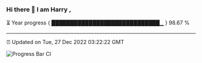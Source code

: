 ### Hi there 👋 I am Harry , 

⏳ Year progress { █████████████████████████████▁ } 98.67 %

---

⏰ Updated on Tue, 27 Dec 2022 03:22:22 GMT

![Progress Bar CI](https://github.com/duykhang68/duykhang68/workflows/Progress%20Bar%20CI/badge.svg)
